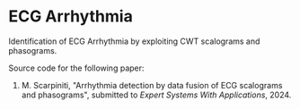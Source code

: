# ECG Arrhythmia
Identification of ECG Arrhythmia by exploiting CWT scalograms and phasograms.

Source code for the following paper:
1. M. Scarpiniti, "Arrhythmia detection by data fusion of ECG scalograms and phasograms", submitted to *Expert Systems With Applications*, 2024.
